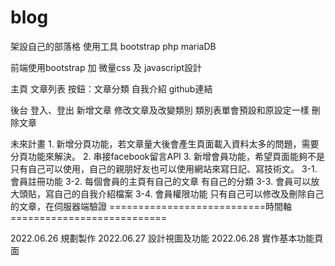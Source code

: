 # blog

架設自己的部落格 
    使用工具
        bootstrap
        php 
        mariaDB

前端使用bootstrap 加 微量css 及 javascript設計

主頁
    文章列表
    按鈕：文章分類
         自我介紹
         github連結

後台
    登入、登出
    新增文章
    修改文章及改變類別
        類別表單會預設和原設定一樣
    刪除文章

未來計畫
    1. 新增分頁功能，若文章量大後會產生頁面載入資料太多的問題，需要分頁功能來解決。
    2. 串接facebook留言API
    3. 新增會員功能，希望頁面能夠不是只有自己可以使用，自己的親朋好友也可以使用網站來寫日記、寫技術文。
       3-1. 會員註冊功能
       3-2. 每個會員的主頁有自己的文章 有自己的分類 
       3-3. 會員可以放大頭貼，寫自己的自我介紹檔案
       3-4. 會員權限功能
              只有自己可以修改及刪除自己的文章，在伺服器端驗證
===========================時間軸===========================

2022.06.26  規劃製作
2022.06.27  設計視圖及功能
2022.06.28  實作基本功能頁面